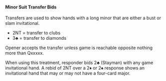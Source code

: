 #### Minor Suit Transfer Bids

Transfers are used to show hands with a long minor that are either a bust or slam invitational.

   * 2NT = transfer to clubs
   * 3♣ = transfer to diamonds

Opener accepts the transfer unless game is reachable opposite nothing more than Qxxxxx.

When using this treatment, responder bids 2♣ (Stayman) with any game invitational hand. 
A rebid of 2NT over a 2♦ or 2♠ response shows an invitational hand that may or may not have a four-card major.
